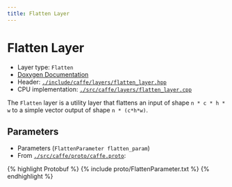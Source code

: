 ```yaml
---
title: Flatten Layer
---
```


# Flatten Layer

* Layer type: `Flatten`
* [Doxygen Documentation](http://caffe.berkeleyvision.org/doxygen/classcaffe_1_1FlattenLayer.md)
* Header: [`./include/caffe/layers/flatten_layer.hpp`](https://github.com/BVLC/caffe/blob/master/include/caffe/layers/flatten_layer.hpp)
* CPU implementation: [`./src/caffe/layers/flatten_layer.cpp`](https://github.com/BVLC/caffe/blob/master/src/caffe/layers/flatten_layer.cpp)

The `Flatten` layer is a utility layer that flattens an input of shape `n * c * h * w` to a simple vector output of shape `n * (c*h*w)`.

## Parameters

* Parameters (`FlattenParameter flatten_param`)
* From [`./src/caffe/proto/caffe.proto`](https://github.com/BVLC/caffe/blob/master/src/caffe/proto/caffe.proto):

{% highlight Protobuf %}
{% include proto/FlattenParameter.txt %}
{% endhighlight %}
